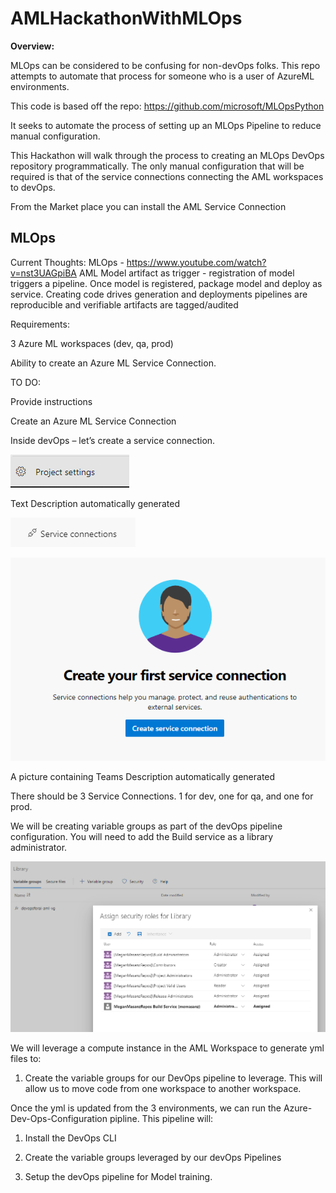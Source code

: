 AMLHackathonWithMLOps
=====================

**Overview:**

MLOps can be considered to be confusing for non-devOps folks. This repo attempts
to automate that process for someone who is a user of AzureML environments.

This code is based off the repo: <https://github.com/microsoft/MLOpsPython>

It seeks to automate the process of setting up an MLOps Pipeline to reduce
manual configuration.

This Hackathon will walk through the process to creating an MLOps DevOps
repository programmatically. The only manual configuration that will be required
is that of the service connections connecting the AML workspaces to devOps.

From the Market place you can install the AML Service Connection

MLOps
-----

Current Thoughts: MLOps - https://www.youtube.com/watch?v=nst3UAGpiBA AML Model
artifact as trigger - registration of model triggers a pipeline. Once model is
registered, package model and deploy as service. Creating code drives generation
and deployments pipelines are reproducible and verifiable artifacts are
tagged/audited

Requirements:

3 Azure ML workspaces (dev, qa, prod)

Ability to create an Azure ML Service Connection.

TO DO:

Provide instructions

Create an Azure ML Service Connection

Inside devOps – let’s create a service connection.

![Text Description automatically generated](media/8cdfa9593c43aea659e087d113bd156f.png)

Text Description automatically generated

![](media/65bdde3205c3f571919978a377067bdf.png)

![A picture containing Teams Description automatically generated](media/750354939ed5c1f12a6afdd475607528.png)

A picture containing Teams Description automatically generated

There should be 3 Service Connections. 1 for dev, one for qa, and one for prod.

We will be creating variable groups as part of the devOps pipeline
configuration. You will need to add the Build service as a library
administrator.

![Graphical user interface, text, application, email Description automatically generated](media/fd4cbdaae1bf7487cdf7174d8f29c52a.png)

We will leverage a compute instance in the AML Workspace to generate yml files
to:

1.  Create the variable groups for our DevOps pipeline to leverage. This will
    allow us to move code from one workspace to another workspace.

Once the yml is updated from the 3 environments, we can run the
Azure-Dev-Ops-Configuration pipline. This pipeline will:

1.  Install the DevOps CLI

2.  Create the variable groups leveraged by our devOps Pipelines

3.  Setup the devOps pipeline for Model training.
